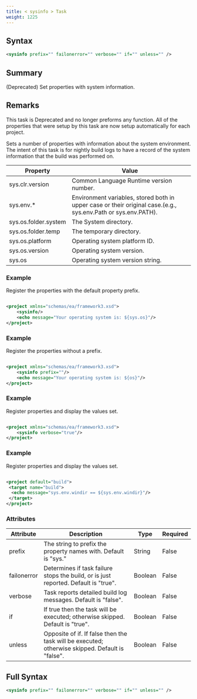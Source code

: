 ```yaml
---
title: < sysinfo > Task
weight: 1225
---
```

## Syntax
```xml
<sysinfo prefix="" failonerror="" verbose="" if="" unless="" />
```
## Summary ##
(Deprecated) Set properties with system information.

## Remarks ##
This task is Deprecated and no longer preforms any function. All of the properties that were setup by this task are now setup automatically for each project.

Sets a number of properties with information about the system environment.  The intent of this task is for nightly build logs to have a record of the system information that the build was performed on.

Property |Value |
--- |--- |
| sys.clr.version | Common Language Runtime version number. | 
| sys.env.* | Environment variables, stored both in upper case or their original case.(e.g., sys.env.Path or sys.env.PATH). | 
| sys.os.folder.system | The System directory. | 
| sys.os.folder.temp | The temporary directory. | 
| sys.os.platform | Operating system platform ID. | 
| sys.os.version | Operating system version. | 
| sys.os | Operating system version string. | 



### Example ###
Register the properties with the default property prefix.


```xml

<project xmlns="schemas/ea/framework3.xsd">
    <sysinfo/>
    <echo message="Your operating system is: ${sys.os}"/>
</project>

```


### Example ###
Register the properties without a prefix.


```xml

<project xmlns="schemas/ea/framework3.xsd">
    <sysinfo prefix=""/>
    <echo message="Your operating system is: ${os}"/>
</project>

```


### Example ###
Register properties and display the values set.


```xml

<project xmlns="schemas/ea/framework3.xsd">
    <sysinfo verbose="true"/>
</project>

```


### Example ###
Register properties and display the values set.


```xml

<project default="build">
 <target name="build">
  <echo message="sys.env.windir == ${sys.env.windir}"/>
 </target>
</project>

```



### Attributes
| Attribute | Description | Type | Required |
| --------- | ----------- | ---- | -------- |
| prefix | The string to prefix the property names with.  Default is &quot;sys.&quot; | String | False |
| failonerror | Determines if task failure stops the build, or is just reported. Default is &quot;true&quot;. | Boolean | False |
| verbose | Task reports detailed build log messages.  Default is &quot;false&quot;. | Boolean | False |
| if | If true then the task will be executed; otherwise skipped. Default is &quot;true&quot;. | Boolean | False |
| unless | Opposite of if.  If false then the task will be executed; otherwise skipped. Default is &quot;false&quot;. | Boolean | False |

## Full Syntax
```xml
<sysinfo prefix="" failonerror="" verbose="" if="" unless="" />
```
